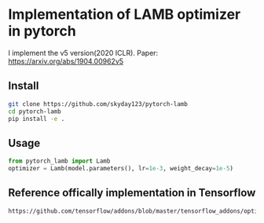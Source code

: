# Implementation of LAMB optimizer in pytorch
I implement the v5 version(2020 ICLR).
Paper: https://arxiv.org/abs/1904.00962v5 
## Install
```bash
git clone https://github.com/skyday123/pytorch-lamb
cd pytorch-lamb
pip install -e .
```
## Usage
```python
from pytorch_lamb import Lamb
optimizer = Lamb(model.parameters(), lr=1e-3, weight_decay=1e-5)
```
## Reference offically implementation in Tensorflow
```
https://github.com/tensorflow/addons/blob/master/tensorflow_addons/optimizers/lamb.py
```


